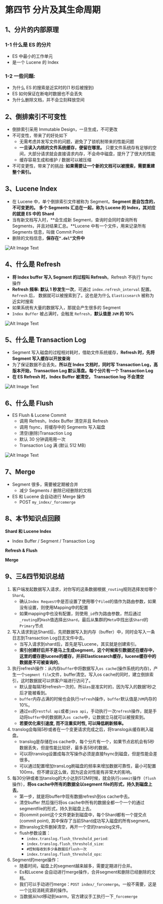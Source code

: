 # **第四节 分⽚及其生命周期**

## **1、分⽚的内部原理**

### **1-1 什么是 ES 的分⽚**

* ES 中最小的工作单元 
* 是一个 Lucene 的 Index

### **1-2 一些问题:**

* 为什么 ES 的搜索是近实时的(1 秒后被搜到)
* ES 如何保证在断电时数据也不会丢失
* 为什么删除文档，并不会立刻释放空间


## **2、倒排索引不可变性**

* 倒排索引采用 Immutable Design，⼀旦生成，不可更改
* 不可变性，带来了的好处如下
	* ⽆需考虑并发写文件的问题，避免了了锁机制带来的性能问题 
	* **⼀旦读入内核的文件系统缓存，便留在哪⾥。** 只要文件系统存有足够的空间，⼤部分请求就会直接请求内存，不会命中磁盘，提升了了很⼤的性能
	* 缓存容易生成和维护 / 数据可以被压缩
* 不可变更性，带来了的挑战: **如果需要让⼀个新的文档可以被搜索，需要重建整个索引。**

## **3、Lucene Index**

* 在 Lucene 中，单个倒排索引文件被称为 Segment。**Segment 是自包含的，不可变更的。** **多个 Segments 汇总在⼀起，称为 Lucene 的 Index，其对应的就是 ES 中的 Shard**
* 当有新⽂档写⼊时，**会⽣成新 Segment，查询时会同时查询所有 Segments，并且对结果汇总。**Lucene 中有⼀个⽂件，用来记录所有 Segments 信息，叫做 Commit Point
* 删除的文档信息，**保存在`“.del”`⽂件中**

![Alt Image Text](../images/chap5_4_1.png "Body image") 

## **4、什么是 Refresh**

* **将 Index buffer 写入 Segment 的过程叫 Refresh**。Refresh 不执⾏ fsync 操作
* **Refresh 频率:	默认 1 秒发⽣一次**，可通过 `index.refresh_interval` 配置。`Refresh` 后， 数据就可以被搜索到了。这也是为什么 `Elasticsearch` 被称为近实时搜索
*  如果系统有⼤量的数据写入，那就会产⽣很多的 Segment
*  `Index Buffer` 被占满时，会触发 `Refresh`，**默认值是 `JVM` 的 10%**

![Alt Image Text](../images/chap5_4_2.png "Body image") 


## **5、什么是 Transaction Log**

* Segment 写⼊磁盘的过程相对耗时，借助文件系统缓存，**Refresh 时，先将 Segment 写入缓存以开放查询**
* 为了保证数据不会丢失。**所以在 Index ⽂档时，同时写 Transaction Log，⾼版本开始，Transaction Log 默认落盘。每个分⽚有一个 Transaction Log**
* **在 ES Refresh 时，Index Buffer 被清空， Transaction log 不会清空**

![Alt Image Text](../images/chap5_4_3.png "Body image") 


## **6、什么是 Flush**

* ES Flush & Lucene Commit
	* 调⽤ Refresh，Index Buffer 清空并且 Refresh
	* 调⽤ fsync，将缓存中的 Segments 写入磁盘
	* 清空(删除)Transaction Log
	* 默认 30 分钟调⽤用⼀次
	* Transaction Log 满 (默认 512 MB)

![Alt Image Text](../images/chap5_4_4.png "Body image") 	
## **7、Merge**

* Segment 很多，需要被定期被合并
	* 减少 Segments / 删除已经删除的文档
* ES 和 Lucene 会⾃动进⾏ Merge 操作
	* POST `my_index/_forcemerge`

## **8、本节知识点回顾**

**Shard 和 Lucene Index**

* Index Buffer / Segment / Transaction Log

**Refresh & Flush**

**Merge**
	
	
## **9、三&四节知识总结**

1. 客户端发起数据写入请求，对你写的这条数据根据`_routing`规则选择发给哪个`Shard`。
	* 确认`Index Request`中是否设置了使用哪个`Filed`的值作为路由参数，如果没有设置，则使用Mapping中的配置
	* 如果mapping中也没有配置，则使用`_id`作为路由参数，然后通过`_routing`的`Hash`值选择出`Shard`，最后从集群的`Meta`中找出该`Shard`的`Primary`节点 
2. 写入请求到达Shard后，先把数据写入到内存（buffer）中，同时会写入一条日志到Transaction Log日志文件中去。
	* 当写入请求到shard后，首先是写Lucene，其实就是创建索引。
	* **索引创建好后并不是马上生成segment，这个时候索引数据还在缓存中，这里的缓存是lucene的缓存，并非Elasticsearch缓存，lucene缓存中的数据是不可被查询的**。
3. 执行refresh操作：从内存`buffer`中将数据写入`os cache`(操作系统的内存)，产生一个`segment file`文件，buffer清空。写入os cache的同时，建立倒排索引，这时数据就可以供客户端进行访问了。
	* 默认是每隔1秒refresh一次的，所以`es`是准实时的，因为写入的数据1秒之后才能被看到。
	* `buffer`内存占满的时候也会执行`refres`h操作，`buffer`默认值是`JVM`内存的10%。
	* 通过`es`的`restful api`或者`java api`，手动执行一次`refresh`操作，就是手动将`buffer`中的数据刷入`os cache`中，让数据立马就可以被搜索到。
	* **若要优化索引速度, 而不注重实时性, 可以降低刷新频率。**
4. translog会每隔5秒或者在一个变更请求完成之后，将translog从缓存刷入磁盘。
	* translog是存储在os cache中，每个分片有一个，如果节点宕机会有5秒数据丢失，但是性能比较好，最多丢5秒的数据。
	* 可以将translog设置成每次写操作必须是直接fsync到磁盘，但是性能会差很多。
	* 可以通过配置增加transLog刷磁盘的频率来增加数据可靠性，最小可配置100ms，但不建议这么做，因为这会对性能有非常大的影响。
5. 每30分钟或者当tanslog的大小达到512M时候，就会执行`commit`操作（`flush`操作），**将os cache中所有的数据全以segment file的形式，持久到磁盘上去**。
	* 第一步，就是将buffer中现有数据refresh到os cache中去。
	* 清空buffer 然后强行将os cache中所有的数据全都一个一个的通过segmentfile的形式，持久到磁盘上去。
	* 将commit point这个文件更新到磁盘中，每个Shard都有一个提交点(commit point), 其中保存了当前Shard成功写入磁盘的所有segment。
	* 把translog文件删掉清空，再开一个空的translog文件。
	* flush参数设置：
		* `index.translog.flush_threshold_period`:
		* `index.translog.flush_threshold_size`:
		* `#控制每收到多少条数据后flush一次`
		* `index.translog.flush_threshold_ops`:
6. Segment的merge操作：
	* 随着时间，磁盘上的segment越来越多，需要定期进行合并。
	* Es和Lucene 会自动进行merge操作，合并segment和删除已经删除的文档。
	* 我们可以手动进行merge：`POST index/_forcemerge`。一般不需要，这是一个比较消耗资源的操作。
	* 当数据从hot移动到warm，官方建议手工执行一下`_forcemerge`
  
	